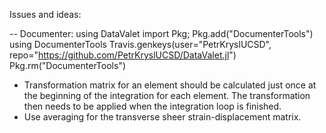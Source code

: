 
Issues and ideas:

-- Documenter:
using DataValet
import Pkg; Pkg.add("DocumenterTools")
using DocumenterTools
Travis.genkeys(user="PetrKryslUCSD", repo="https://github.com/PetrKryslUCSD/DataValet.jl")
Pkg.rm("DocumenterTools")

- Transformation matrix for an element should be calculated just once at the beginning of the integration for each element. The transformation then needs to be applied when the integration loop is finished.
- Use averaging for the transverse sheer strain-displacement matrix.


